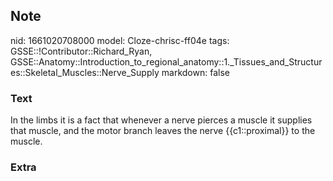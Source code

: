 ## Note
nid: 1661020708000
model: Cloze-chrisc-ff04e
tags: GSSE::!Contributor::Richard_Ryan, GSSE::Anatomy::Introduction_to_regional_anatomy::1._Tissues_and_Structures::Skeletal_Muscles::Nerve_Supply
markdown: false

### Text
<div class='toggle'>
  In the limbs it is a fact that whenever a nerve pierces a muscle
  it supplies that muscle, and the motor branch leaves the nerve
  {{c1::proximal}} to the muscle.
</div>

### Extra

